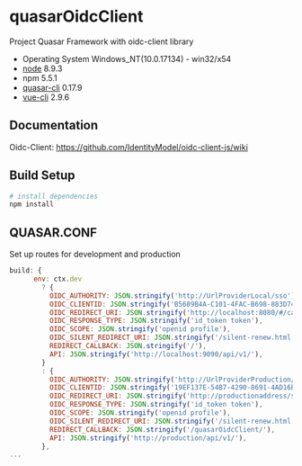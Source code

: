 # quasarOidcClient

Project Quasar Framework with oidc-client library

- Operating System Windows_NT(10.0.17134) - win32/x54
- [node](https://nodejs.org/en/) 8.9.3
- npm 5.5.1
- [quasar-cli](https://quasar-framework.org/guide/quasar-cli.html) 0.17.9
- [vue-cli](https://cli.vuejs.org/) 2.9.6


## Documentation
Oidc-Client:  https://github.com/IdentityModel/oidc-client-js/wiki

## Build Setup
``` bash
# install dependencies
npm install

```

## QUASAR.CONF
Set up routes for development and production
```javascript
build: {
      env: ctx.dev
        ? {
          OIDC_AUTHORITY: JSON.stringify('http://UrlProviderLocal/sso'),
          OIDC_CLIENTID: JSON.stringify('B5689B4A-C101-4FAC-B698-883D74F0566B'),
          OIDC_REDIRECT_URI: JSON.stringify('http://localhost:8080/#/callback#'),
          OIDC_RESPONSE_TYPE: JSON.stringify('id_token token'),
          OIDC_SCOPE: JSON.stringify('openid profile'),
          OIDC_SILENT_REDIRECT_URI: JSON.stringify('/silent-renew.html'),
          REDIRECT_CALLBACK: JSON.stringify('/'),
          API: JSON.stringify('http://localhost:9090/api/v1/'),
        }
        : {
          OIDC_AUTHORITY: JSON.stringify('http://UrlProviderProduction/sso'),
          OIDC_CLIENTID: JSON.stringify('19EF137E-54B7-4290-8691-4AD16BB32877'),
          OIDC_REDIRECT_URI: JSON.stringify('http://productionaddress/ssa/#/callback#'),
          OIDC_RESPONSE_TYPE: JSON.stringify('id_token token'),
          OIDC_SCOPE: JSON.stringify('openid profile'),
          OIDC_SILENT_REDIRECT_URI: JSON.stringify('/silent-renew.html'),
          REDIRECT_CALLBACK: JSON.stringify('/quasarOidcClient/'),
          API: JSON.stringify('http://production/api/v1/'),
        },
...
```
